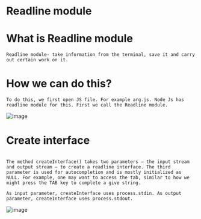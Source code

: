 # Readline module

# What is Readline module 

```
Readline module- take information from the terminal, save it and carry out certain work on it.
```

# How we can do this? 

```
To do this, we first open JS file. For example arg.js. Node Js has readline module for this. First we call the Readline module.

```
![image](https://user-images.githubusercontent.com/119097684/204076992-c13134d0-45b5-4d70-8452-09e00b7ce4ca.png)

# Create interface

```

The method createInterface() takes two parameters – the input stream and output stream – to create a readline interface. The third parameter is used for autocompletion and is mostly initialized as NULL. For example, one may want to access the tab, similar to how we might press the TAB key to complete a give string.

As input parameter, createInterface uses process.stdin. As output parameter, createInterface uses process.stdout.

```

![image](https://user-images.githubusercontent.com/119097684/204077475-092755b6-6818-43ff-8edf-dafa038719e5.png)
